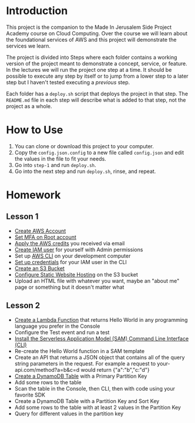 # Introduction
This project is the companion to the Made In Jerusalem Side Project Academy course
on Cloud Computing. Over the course we will learn about the foundational services of
AWS and this project will demonstrate the services we learn.

The project is divided into Steps where each folder contains a working version of the
project meant to demonstrate a concept, service, or feature. In the lectures we will
run the project one step at a time. It should be possible to execute any step by itself
or to jump from a lower step to a later step but I haven't tested executing a _previous_
step.

Each folder has a `deploy.sh` script that deploys the project in that step. The `README.md`
file in each step will describe what is added to that step, not the project as a whole.

# How to Use
1. You can clone or download this project to your computer.
1. Copy the `config.json.config` to a new file called `config.json` and edit the values
   in the file to fit your needs.
1. Go into `step-1` and run `deploy.sh`.
1. Go into the next step and run `deploy.sh`, rinse, and repeat.

# Homework

## Lesson 1
* [Create AWS Account](https://aws.amazon.com/premiumsupport/knowledge-center/create-and-activate-aws-account/)
* [Set MFA on Root account](https://docs.aws.amazon.com/IAM/latest/UserGuide/id_credentials_mfa_enable_virtual.html#enable-virt-mfa-for-root)
* [Apply the AWS credits](https://aws.amazon.com/awscredits/) you received via email
* [Create IAM user](https://docs.aws.amazon.com/IAM/latest/UserGuide/id_users_create.html#id_users_create_console)
   for yourself with Admin permissions
* Set up [AWS CLI](https://docs.aws.amazon.com/cli/latest/userguide/install-cliv2.html) on your development computer
* [Set up credentials](https://docs.aws.amazon.com/cli/latest/userguide/cli-configure-quickstart.html) for your IAM user
   in the CLI
* [Create an S3 Bucket](https://docs.aws.amazon.com/AmazonS3/latest/user-guide/create-bucket.html)
* [Configure Static Website Hosting](https://docs.aws.amazon.com/AmazonS3/latest/user-guide/static-website-hosting.html)
   on the S3 bucket
* Upload an HTML file with whatever you want, maybe an "about me" page or something but it doesn't matter what

## Lesson 2
* [Create a Lambda Function](https://docs.aws.amazon.com/lambda/latest/dg/getting-started-create-function.html)
   that returns Hello World in any programming language you prefer in the Console
* Configure the Test event and run a test
* [Install the Serverless Application Model (SAM) Command Line Interface (CLI)](https://docs.aws.amazon.com/serverless-application-model/latest/developerguide/serverless-sam-cli-install.html)
* Re-create the Hello World function in a SAM template
* Create an API that returns a JSON object that contains all of the query string parameters in the request.
   For example a request to your-api.com/method?a=b&c=d would return {"a":"b","c:"d"}
* [Create a DynamoDB Table](https://docs.aws.amazon.com/amazondynamodb/latest/developerguide/getting-started-step-1.html)
   with a Primary Partition Key
* Add some rows to the table
* Scan the table in the Console, then CLI, then with code using your favorite SDK
* Create a DynamoDB Table with a Partition Key and Sort Key
* Add some rows to the table with at least 2 values in the Partition Key
* Query for different values in the partition key
